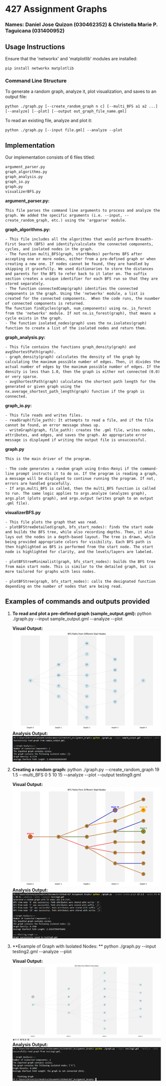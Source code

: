 # 427 Assignment Graphs
### Names: Daniel Jose Quizon (030462352) & Christella Marie P. Taguicana (031400952)

## Usage Instructions

Ensure that the 'networkx' and 'matplotlib' modules are installed:
```
pip install networkx matplotlib
```
### Command Line Structure

To generate a random graph, analyze it, plot visualization, and saves to an output file:
```
python ./graph.py [--create_random_graph n c] [--multi_BFS a1 a2 ...] [--analyze] [--plot] [--output out_graph_file_name.gml]    
```

To read an existing file, analyze and plot it:
```
python ./graph.py [--input file.gml] --analyze --plot
```

## Implementation
Our implementation consists of 6 files titled:
```
argument_parser.py
graph_algorithms.py
graph_analysis.py
graph_io.py
graph.py
visualizerBFS.py
```

**argument_parser.py:**
```
This file parses the command line arguments to process and analyze the graph. We added the specific arguments (i.e. --input, --create_random_graph, etc.) using the 'argparse' module.
```

**graph_algorithms.py:**
```
- This file includes all the algorithms that would perform Breadth-First Search (BFS) and identify/calculate the connected components, cycles, and isolated nodes in the graph. 
- The function multi_BFS(graph, startNodes) performs BFS after accepting one or more nodes, either from a pre-defined graph or when creating a new one. If nodes cannot be found, they are handled by skipping it gracefully. We used dictionaries to store the distances and parents for the BFS to refer back to it later on. The suffix section creates a unique identifier for each BFS run so that they are stored separately.
- The function connectedComp(graph) identifies the connected components in the graph. Using the 'networkx' module, a list is created for the connected components.  When the code runs, the nuumber of connected components is returned.
The function findCycles(graph, num_components) using nx._is_forest from the 'networkx' module. If not nx.is_forest(graph), that means a cycle exists in the graph. 
- The function isolated_nodes(graph) uses the nx.isolates(graph) function to create a list of the isolated nodes and return them.
```

**graph_analysis.py:**
```
- This file contains the functions graph_density(graph) and avgShortestPath(graph). 
- graph_density(graph) calculates the density of the graph by calculating the maximum possible number of edges. Then, it divides the actual number of edges by the maximum possible number of edges. If the density is less than 1.0, then the graph is either not connected (0.0) or very sparse.
- avgShortestPath(graph) calculates the shortest path length for the generated or given graph using the nx.average_shortest_path_length(graph) function if the graph is connected.
```

**graph_io.py:**
```
- This file reads and writes files.
- readGraph(file_path): It attempts to read a file, and if the file cannot be found, an error message shows up.
- writeGraph(graph, file_path): creates the .gml file, writes nodes, attributes, and edges, and saves the graph. An appropriate error message is displayed if writing the output file is unsuccessful.
```

**graph.py**
```
This is the main driver of the program.

- The code generates a random graph using Erdos-Renyi if the command-line prompt instructs it to do so. If the program is reading a graph, a message will be displayed to continue running the program. If not, errors are handled gracefully.
- If args.multi_BFS is called, then the multi_BFS function is called to run. The same logic applies to args.analyze (analyzes graph), args.plot (plots graph), and args.output (writes graph to an output .gml file).
```

**visualizerBFS.py**
```
- This file plots the graph that was read. 
- plotBFStreeDetailed(graph, bfs_start_nodes): finds the start node and builds the BFS tree, while also recording depths. Then, it also lays out the nodes in a depth-based layout. The tree is drawn, while being provided appropriate colors for visibility. Each BFS path is then highlighted as BFS is performed from the start node. The start node is highlighted for clarity, and the levels/layers are labeled.

- plotBFStreeMinimalist(graph, bfs_start_nodes): builds the BFS tree from main start node. This is similar to the detailed graph, but is more tailored for graphs with less nodes.

- plotBFStree(graph, bfs_start_nodes): calls the designated function depending on the number of nodes that are being read.
```

## Examples of commands and outputs provided
1. **To read and plot a pre-defined graph (sample_output.gml):**
    python ./graph.py --input sample_output.gml --analyze --plot

    **Visual Output:** ![Alt text](images/sample_output_graph.png)
    **Analysis Output:** ![Alt text](images/sample_output_analysis.png)

2. **Creating a random graph:**
    python ./graph.py --create_random_graph 19 1.5 --multi_BFS 0 5 10 15 --analyze --plot --output testing9.gml

    **Visual Output:** ![Alt text](images/sample_random_graph.png)
    **Analysis Output:** ![Alt text](images/sample_random_analysis.png)

3. **Example of Graph with Isolated Nodes: **
    python ./graph.py --input testing2.gml --analyze --plot

    **Visual Output:** ![Alt text](images/sample_isolated_graph.png)
    **Analysis Output:** ![Alt text](images/sample_isolated_analysis.png)